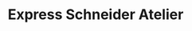 ---
title: "Express Schneider Atelier"
url: /allschwil/express-schneider-atelier/
shop: Schneiderei
---